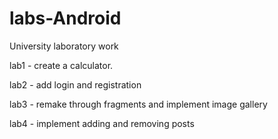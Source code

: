 # labs-Android
University laboratory work

lab1 - create a calculator.

lab2 - add login and registration

lab3 - remake through fragments and implement image gallery

lab4 - implement adding and removing posts
